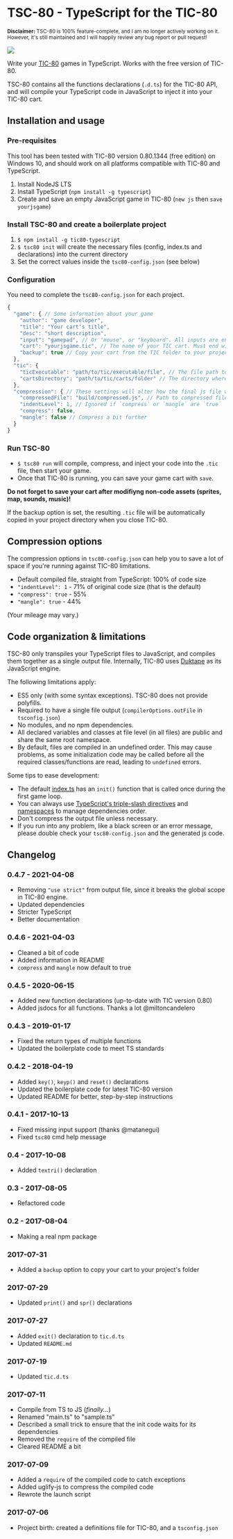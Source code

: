 # TSC-80 - TypeScript for the TIC-80

<sup>**Disclaimer:** TSC-80 is 100% feature-complete, and I am no longer actively working on it. However, it's still maintained and I will happily review any bug report or pull request!</sup>

![](logo.png)

Write your [TIC-80](https://tic.computer/) games in TypeScript. Works with the free version of TIC-80.

TSC-80 contains all the functions declarations (`.d.ts`) for the TIC-80 API, and will compile your TypeScript code in JavaScript to inject it into your TIC-80 cart.

## Installation and usage

### Pre-requisites

This tool has been tested with TIC-80 version 0.80.1344 (free edition) on Windows 10, and should work on all platforms compatible with TIC-80 and TypeScript.

1. Install NodeJS LTS
2. Install TypeScript (`npm install -g typescript`)
3. Create and save an empty JavaScript game in TIC-80 (`new js` then `save yourjsgame`)

### Install TSC-80 and create a boilerplate project

1. `$ npm install -g tic80-typescript`
2. `$ tsc80 init` will create the necessary files (config, index.ts and declarations) into the current directory
3. Set the correct values inside the `tsc80-config.json` (see below)

### Configuration

You need to complete the `tsc80-config.json` for each project.

```js
{
  "game": { // Some information about your game
    "author": "game developer",
    "title": "Your cart's title",
    "desc": "short description",
    "input": "gamepad", // Or "mouse", or "keyboard". All inputs are enabled this field is omitted.
    "cart": "yourjsgame.tic", // The name of your TIC cart. Must end with ".tic"
    "backup": true // Copy your cart from the TIC folder to your project folder. Useful for version control backups.
  },
  "tic": {
    "ticExecutable": "path/to/tic/executable/file", // The file path to your TIC executable.
    "cartsDirectory": "path/to/tic/carts/folder" // The directory where TIC stores its carts. Accessible from TIC with the "folder" command
  },
  "compression": { // These settings will alter how the final js file will look like
    "compressedFile": "build/compressed.js", // Path to compressed file. You should not have to change this.
    "indentLevel": 1, // Ignored if `compress` or `mangle` are `true`
    "compress": false,
    "mangle": false // Compress a bit further
  }
}
```

### Run TSC-80

- `$ tsc80 run` will compile, compress, and inject your code into the `.tic` file, then start your game.
- Once that TIC-80 is running, you can save your game cart with `save`.

**Do not forget to save your cart after modifiyng non-code assets (sprites, map, sounds, music)!**

If the backup option is set, the resulting `.tic` file will be automatically copied in your project directory when you close TIC-80.

## Compression options

The compression options in `tsc80-config.json` can help you to save a lot of space if you're running against TIC-80 limitations.

- Default compiled file, straight from TypeScript: 100% of code size
- `"indentLevel": 1` - 71% of original code size (that is the default)
- `"compress": true` - 55%
- `"mangle": true` - 44%

(Your mileage may vary.)

## Code organization & limitations

TSC-80 only transpiles your TypeScript files to JavaScript, and compiles them together as a single output file. Internally, TIC-80 uses [Duktape](https://duktape.org/) as its JavaScript engine.

The following limitations apply:

- ES5 only (with some syntax exceptions). TSC-80 does not provide polyfills.
- Required to have a single file output (`compilerOptions.outFile` in `tsconfig.json`)
- No modules, and no npm dependencies.
- All declared variables and classes at file level (in all files) are public and share the same root namespace.
- By default, files are compiled in an undefined order. This may cause problems, as some initialization code may be called before all the required classes/functions are read, leading to `undefined` errors.

Some tips to ease development:

- The default [index.ts](https://github.com/scambier/tic80-typescript/blob/master/tocopy/index.ts) has an `init()` function that is called once during the first game loop.
- You can always use [TypeScript's triple-slash directives](https://www.typescriptlang.org/docs/handbook/triple-slash-directives.html) and [namespaces](https://www.typescriptlang.org/docs/handbook/namespaces.html) to manage dependencies order.
- Don't compress the output file unless necessary.
- If you run into any problem, like a black screen or an error message, please double check your `tsc80-config.json` and the generated js code.

## Changelog

### 0.4.7 - 2021-04-08

- Removing `"use strict"` from output file, since it breaks the global scope in TIC-80 engine.
- Updated dependencies
- Stricter TypeScript
- Better documentation

### 0.4.6 - 2021-04-03

- Cleaned a bit of code
- Added information in README
- `compress` and `mangle` now default to true

### 0.4.5 - 2020-06-15

- Added new function declarations (up-to-date with TIC version 0.80)
- Added jsdocs for all functions. Thanks a lot @miltoncandelero

### 0.4.3 - 2019-01-17

- Fixed the return types of multiple functions
- Updated the boilerplate code to meet TS standards

### 0.4.2 - 2018-04-19

- Added `key()`, `keyp()` and `reset()` declarations
- Updated the boilerplate code for latest TIC-80 version
- Updated README for better, step-by-step instructions

### 0.4.1 - 2017-10-13

- Fixed missing input support (thanks @matanegui)
- Fixed `tsc80` cmd help message

### 0.4 - 2017-10-08

- Added `textri()` declaration

### 0.3 - 2017-08-05

- Refactored code

### 0.2 - 2017-08-04

- Making a real npm package

### 2017-07-31

- Added a `backup` option to copy your cart to your project's folder

### 2017-07-29

- Updated `print()` and `spr()` declarations

### 2017-07-27

- Added `exit()` declaration to `tic.d.ts`
- Updated `README.md`

### 2017-07-19

- Updated `tic.d.ts`

### 2017-07-11

- Compile from TS to JS (*finally...*)
- Renamed "main.ts" to "sample.ts"
- Described a small trick to ensure that the init code waits for its dependencies
- Removed the `require` of the compiled file
- Cleared README a bit

### 2017-07-09

- Added a `require` of the compiled code to catch exceptions
- Added uglify-js to compress the compiled code
- Rewrote the launch script

### 2017-07-06

- Project birth: created a definitions file for TIC-80, and a `tsconfig.json`
